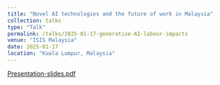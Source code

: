 ```yaml
---
title: "Novel AI technologies and the future of work in Malaysia"
collection: talks
type: "Talk"
permalink: /talks/2025-01-17-generative-AI-labour-impacts
venue: "ISIS Malaysia"
date: 2025-01-17
location: "Kuala Lumpur, Malaysia"
---
```


[Presentation-slides.pdf](http://hansonchongzz.github.io/files/2025-01-17-generative-AI-labour-impacts.pdf)

